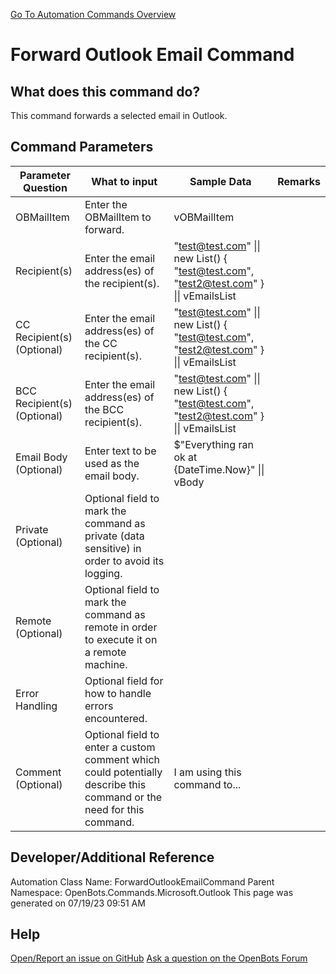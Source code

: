 <!--TITLE: Forward Outlook Email Command -->
<!-- SUBTITLE: a command in the Microsoft Commands\Outlook group. -->
[Go To Automation Commands Overview](/automation-commands)


# Forward Outlook Email Command


## What does this command do?
This command forwards a selected email in Outlook.


## Command Parameters
| Parameter Question   	| What to input  	|  Sample Data 	| Remarks  	|
| ---                    | ---               | ---           | ---       |
|OBMailItem|Enter the OBMailItem to forward.|vOBMailItem||
|Recipient(s)|Enter the email address(es) of the recipient(s).|"test@test.com" \|\| new List<string>() { "test@test.com", "test2@test.com" } \|\| vEmailsList||
|CC Recipient(s) (Optional)|Enter the email address(es) of the CC recipient(s).|"test@test.com" \|\| new List<string>() { "test@test.com", "test2@test.com" } \|\| vEmailsList||
|BCC Recipient(s) (Optional)|Enter the email address(es) of the BCC recipient(s).|"test@test.com" \|\| new List<string>() { "test@test.com", "test2@test.com" } \|\| vEmailsList||
|Email Body (Optional)|Enter text to be used as the email body.|$"Everything ran ok at {DateTime.Now}" \|\| vBody||
|Private (Optional)|Optional field to mark the command as private (data sensitive) in order to avoid its logging.|||
|Remote (Optional)|Optional field to mark the command as remote in order to execute it on a remote machine.|||
|Error Handling|Optional field for how to handle errors encountered.|||
|Comment (Optional)|Optional field to enter a custom comment which could potentially describe this command or the need for this command.|I am using this command to...||


## Developer/Additional Reference
Automation Class Name: ForwardOutlookEmailCommand
Parent Namespace: OpenBots.Commands.Microsoft.Outlook
This page was generated on 07/19/23 09:51 AM


## Help
[Open/Report an issue on GitHub](https://github.com/OpenBotsAI/OpenBots.Studio/issues/new)
[Ask a question on the OpenBots Forum](https://openbots.ai/forums/)

